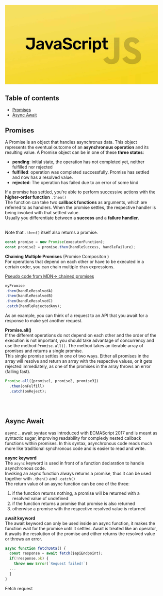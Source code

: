 ![JS Logo](./assets/JS-logo2.png)



## Table of contents

- [Promises](#promises)
- [Async Await](#async-await)

## **Promises**
A Promise is an object that handles asynchronus data. This object represents the eventual outcome of an **asynchronous operation** and its resulting value. 
A Promise object can be in one of these **three states**:

  - **pending**: initial state, the operation has not completed yet, neither fulfilled nor rejected
  - **fulfilled**: operation was completed successfully. Promise has settled and now has a resolved value.
  - **rejected**: The operation has failed due to an error of some kind

  If a promise has settled, you're able to perform successive actions with the **higher-order function** `.then()` <br>
  The function can take two **callback functions** as arguments, which are referred to as handlers. When the promise settles, the respective handler is being invoked with that settled value. <br>
  Usually you differentiate between a **success** and a **failure handler**. <br><br>

  Note that `.then()` itself also returns a promise.


```js
const promise = new Promise(executorFunction);
const promise2 = promise.then(handleSuccess, handleFailure);
```

**Chaining Multiple Promises** (Promise Compositon ) <br>
For operations that depend on each other or have to be executed in a certain order, you can chain multiple `then` expressions.

[Pseudo code from MDN-> chained promises](https://developer.mozilla.org/en-US/docs/Web/JavaScript/Reference/Global_Objects/Promise#chained_promises)
```js
myPromise
.then(handleResolvedA)
.then(handleResolvedB)
.then(handleResolvedC)
.catch(handleRejectedAny);
```

As an example, you can think of a request to an API that you await for a response to make yet another request.

**Promise.all()**<br>
If the different operations do not depend on each other and the order of the execution is not important, you should take advantage of concurrency and use the method `Promise.all()`. The method takes an iterable array of promises and returns a single promise. <br>
This single promise settles in one of two ways. Either all promises in the array will resolve and return an array with the respective values, or it gets rejected immediately, as one of the promises in the array throws an error (falling fast). <br> 

```js
Promise.all([promise1, promise2, promise3])
  .then(onFulfill)
  .catch(onReject);
```
<br><br>
## **Async Await**
async .. await syntax was introduced with ECMAScript 2017 and is meant as syntactic sugar, improving readability for complexly nested callback functions within promises. In this syntax, asynchronous code reads much more like traditional synchronous code and is easier to read and write. 

**async keyword** <br>
The `async` keyword is used in front of a function declaration to handle asynchronous code. <br>
Invoking an async function always returns a promise, thus it can be used together with `.then()` and `.catch()` <br>
The return value of an async function can be one of the three:
1. if the function returns nothing, a promise will be returned with a resolved value of undefined 
2. if the function returns a promise that promise is also returned
3. otherwise a promise with the respective resolved value is returned

**await keyword** <br>
The await keyword can only be used inside an async function, it makes the function wait for the promise until it settles. Await is treated like an operator, it awaits the resolution of the promise and either returns the resolved value or throws an error. 

```js
async function fetchData() {
  const response = await fetch($apiEndpoint);
  if(!response.ok) {
    throw new Error(`Request failed!`)
  ...
  }
}
```

Fetch request